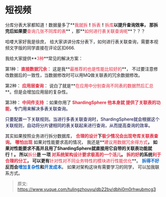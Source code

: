 # 短视频

分库分表大家都知道！数据量多了**<font style="color:#DF2A3F;">我就拆</font>**！**<font style="color:#DF2A3F;">拆表</font>**！**<font style="color:#DF2A3F;">拆库</font>**以提升查询效率， 那拆完后如果要**<font style="color:#DF2A3F;">查询几张不同库的表</font>**  ，那**<font style="color:#DF2A3F;">如何进行表关联查询呢</font>**？？？



哈喽大家好我是徐庶， 给大家讲讲分库分表下，如何进行表关联查询，需要本视频文字版的同学直接在评论区扣666.



我给大家提供**<font style="color:#DF2A3F;">3种</font>**常见的解决方案：



第1种：**<font style="color:#DF2A3F;">  直接数据冗余</font>**： 这是我**<font style="color:#DF2A3F;">最推荐的也是性能比较好的</font>**，  不过要注意修改数据后的一致性，当数据修改时可以用MQ做关联表的冗余数据修改。

第2种： **<font style="color:#DF2A3F;"> 应用层查询</font>**：  说白了就是**<font style="color:#DF2A3F;">在应用中分别查询不同表的数据然后汇总</font>**。但是会增加应用层的复杂性。  

第3种： **<font style="color:#DF2A3F;">中间件支持</font>**  ：如果你用了 **<font style="color:#DF2A3F;">ShardingSphere 他本身就 提供了关联表的功能</font>**<font style="color:rgb(5, 7, 59);background-color:rgb(253, 253, 254);">，专门用来解决多表关联查询。</font>

<font style="color:rgb(5, 7, 59);background-color:rgb(253, 253, 254);"> 只要配置一下关联规则。当进行多表关联查询时，ShardingSphere就会根据这个关联规则，自动将分片键相同的表关联起来进行查询，从而提高查询的效率。</font>

 



其实如果按照业务进行拆分数据库，  **<font style="color:#DF2A3F;">合理的设计</font>**下**<font style="color:#DF2A3F;">极少情况会出现夸库关联表查询</font>**。  **<font style="color:#DF2A3F;">哪怕出现</font>** 如果对性能要求高的情况， 我还是**<font style="color:#DF2A3F;">建议用数据冗余得方式</font>**，  如果对性能要求不高并且用了ShardingSphere就直接用它自带的关联表功能就行！。      所以**<font style="color:#DF2A3F;">拆分</font>**是 一项  **<font style="color:#DF2A3F;">对系统架构设计要求极高的一个活儿</font>**。  **<font style="color:#DF2A3F;">拆的好</font>**的系统**<font style="color:#DF2A3F;">利于合理的分工</font>**， 可以更有**<font style="color:#DF2A3F;">针对性对不同业务特性的模块进行性能优化</font>**。   **<font style="color:#0C68CA;">拆得不好</font>**反而会**<font style="color:#0C68CA;">增加复杂性</font>**和**<font style="color:#0C68CA;">开发成本</font>**。  如果对架构这块有需要学习的同学， 可以加我联系方式。



> 原文: <https://www.yuque.com/tulingzhouyu/db22bv/dbhi0m0rhwubmcg3>